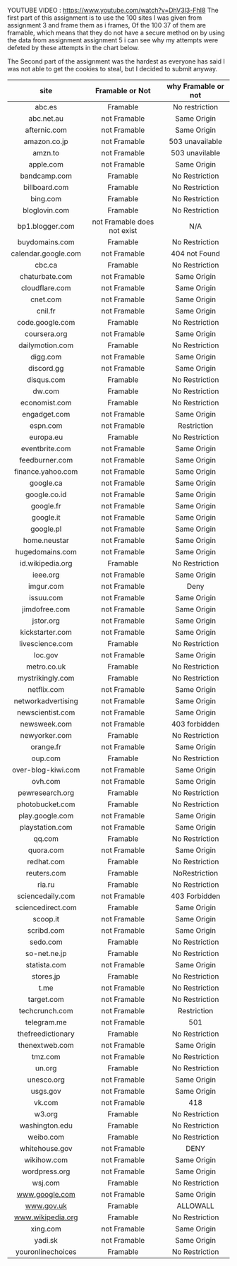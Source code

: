 
YOUTUBE VIDEO : https://www.youtube.com/watch?v=DhV3l3-FhI8
The first part of this assignment is to use the 100 sites I was given 
from assignment 3 and frame them as i frames, Of the 100 37 of them are
framable, which means that they do not have a secure method on  by using
 the data from assignment assignment 5 i can see why my attempts were 
 defeted by these attempts in the chart below.

The Second part of the assignment was the hardest as everyone has said
I was not able to get the cookies to steal, but I decided to submit anyway.


|site               |Framable or Not             |why Framable or not
| :---------------: |:--------------------------:| :--------------------: |
|abc.es             |                    Framable| No restriction         |
|abc.net.au         |                not Framable|Same Origin             |
|afternic.com       |                not Framable|Same Origin             |
|amazon.co.jp       |                not Framable|503 unavailable         |
|amzn.to            |                not Framable|503 unavilable          |
|apple.com          |                not Framable|Same Origin             |
|bandcamp.com       |                    Framable|No Restriction          |
|billboard.com      |                    Framable|No Restriction          |
|bing.com           |                    Framable|No Restriction          |
|bloglovin.com      |                    Framable|No Restriction          |
|bp1.blogger.com    | not Framable does not exist|N/A                     |
|buydomains.com     |                    Framable|No Restriction          |
|calendar.google.com|                not Framable|404 not Found           |
|cbc.ca             |                    Framable|No Restriction          |
|chaturbate.com     |                 not Framable|Same Origin            |
|cloudflare.com     |                not Framable|Same Origin             |
|cnet.com           |                not Framable|Same Origin             |
|cnil.fr            |                not Framable|Same Origin             |
|code.google.com    |                    Framable|No Restriction          |
|coursera.org       |                not Framable|Same Origin             |
|dailymotion.com    |                    Framable|No Restriction          |
|digg.com           |                not Framable|Same Origin             |
|discord.gg         |                not Framable|Same Origin             |
|disqus.com         |                    Framable|No Restriction          |
|dw.com             |                    Framable|No Restriction          |
|economist.com      |                    Framable|No Restriction          |
|engadget.com       |                not Framable|Same Origin             |
|espn.com           |                not Framable|Restriction             |
|europa.eu          |                    Framable|No Restriction          |
|eventbrite.com     |                not Framable|Same Origin             |
|feedburner.com     |                not Framable|Same Origin             |
|finance.yahoo.com  |                not Framable|Same Origin             |
|google.ca          |                not Framable|Same Origin             |
|google.co.id       |                not Framable|Same Origin             |
|google.fr          |                not Framable|Same Origin             |
|google.it          |                not Framable|Same Origin             |
|google.pl          |                not Framable|Same Origin             |
|home.neustar       |                not Framable|Same Origin             |
|hugedomains.com    |                not Framable|Same Origin             |
|id.wikipedia.org   |                    Framable|No Restriction          |
|ieee.org           |                not Framable|Same Origin             |
|imgur.com          |                not Framable|Deny                    |
|issuu.com          |                not Framable|Same Origin             |
|jimdofree.com      |                not Framable|Same Origin             |
|jstor.org          |                not Framable|Same Origin             |
|kickstarter.com    |                not Framable|Same Origin             |
|livescience.com    |                    Framable|No Restriction          |
|loc.gov            |                not Framable|Same Origin             |
|metro.co.uk        |                    Framable|No Restriction          |  
|mystrikingly.com   |                    Framable|No Restriction          |
|netflix.com        |                not Framable|Same Origin             |
|networkadvertising |                not Framable|Same Origin             |
|newscientist.com   |                not Framable|Same Origin             |
|newsweek.com       |                not Framable|403 forbidden           |
|newyorker.com      |                     Framable|No Restriction         |
|orange.fr          |                 not Framable|Same Origin            |
|oup.com            |                     Framable|No Restriction         |
|over-blog-kiwi.com |                 not Framable|Same Origin            |
|ovh.com            |                 not Framable| Same Origin           |
|pewresearch.org    |                     Framable|No Restriction         |
|photobucket.com    |                     Framable|No Restriction         |
|play.google.com    |                 not Framable|Same Origin            |
|playstation.com    |                 not Framable|Same Origin            |
|qq.com             |                     Framable|No Restriction         |
|quora.com          |                 not Framable|Same Origin            |
|redhat.com         |                     Framable|No Restriction         |
|reuters.com        |                     Framable|NoRestriction          |
|ria.ru             |                     Framable|No Restriction         |
|sciencedaily.com   |                 not Framable|403 Forbidden          |
|sciencedirect.com  |                     Framable|Same Origin            |
|scoop.it           |                 not Framable|Same Origin            |
|scribd.com         |                 not Framable|Same Origin            |
|sedo.com           |                     Framable|No Restriction         |
|so-net.ne.jp       |                     Framable|No Restriction         |
|statista.com       |                 not Framable|Same Origin            |
|stores.jp          |                     Framable|No Restriction         |
|t.me               |                 not Framable|No Restriction         |
|target.com         |                 not Framable|No Restriction         |
|techcrunch.com     |                 not Framable|Restriction            |
|telegram.me        |                 not Framable|501                    |
|thefreedictionary  |                     Framable|No Restriction         |
|thenextweb.com     |                 not Framable|Same Origin            |
|tmz.com            |                 not Framable|No Restriction         |
|un.org             |                     Framable|No Restriction         |
|unesco.org         |                 not Framable|Same Origin            |
|usgs.gov           |                 not Framable|Same Origin            |
|vk.com             |                 not Framable|418                    |
|w3.org             |                     Framable|No Restriction         |
|washington.edu     |                     Framable|No Restriction         |
|weibo.com          |                     Framable|No Restriction         |
|whitehouse.gov     |                 not Framable|DENY                   |
|wikihow.com        |                 not Framable|Same Origin            |
|wordpress.org      |                 not Framable|Same Origin            |
|wsj.com            |                     Framable|No Restriction         |
|www.google.com     |                 not Framable|Same Origin            |
|www.gov.uk         |                     Framable|ALLOWALL               |
|www.wikipedia.org  |                     Framable|No Restriction         |
|xing.com           |                 not Framable|Same Origin            |
|yadi.sk            |                 not Framable|Same Origin            |
|youronlinechoices  |                     Framable|No Restriction         |